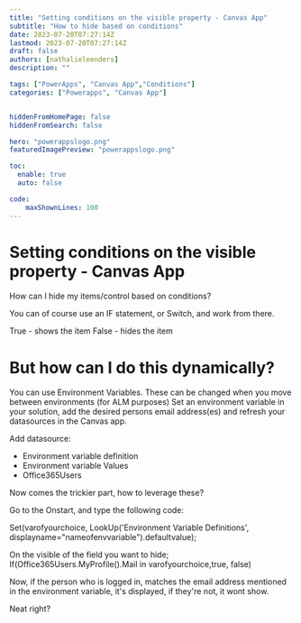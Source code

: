 ```yaml
---
title: "Setting conditions on the visible property - Canvas App"
subtitle: "How to hide based on conditions"
date: 2023-07-20T07:27:14Z
lastmod: 2023-07-20T07:27:14Z
draft: false
authors: [nathalieleenders]
description: ""

tags: ["PowerApps", "Canvas App","Conditions"]
categories: ["Powerapps", "Canvas App"]


hiddenFromHomePage: false
hiddenFromSearch: false

hero: "powerappslogo.png"
featuredImagePreview: "powerappslogo.png"

toc:
  enable: true
  auto: false

code:
    maxShownLines: 100
---
```

# Setting conditions on the visible property - Canvas App

How can I hide my items/control based on conditions?

You can of course use an IF statement, or Switch, and work from there.

True - shows the item
False - hides the item

# But how can I do this dynamically? 

You can use Environment Variables. These can be changed when you move between environments (for ALM purposes)
Set an environment variable in your solution, add the desired persons email address(es) and refresh your datasources in the Canvas app.

Add datasource: 
* Environment variable definition
* Environment variable Values
* Office365Users

Now comes the trickier part, how to leverage these?

Go to the Onstart, and type the following code:

Set(varofyourchoice, LookUp('Environment Variable Definitions', displayname="nameofenvvariable").defaultvalue);

On the visible of the field you want to hide; If(Office365Users.MyProfile().Mail in varofyourchoice,true, false)

Now, if the person who is logged in, matches the email address mentioned in the environment variable, it's displayed, if they're not, it wont show.

Neat right?
